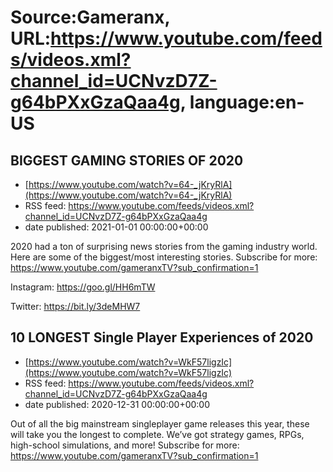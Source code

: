 # Source:Gameranx, URL:https://www.youtube.com/feeds/videos.xml?channel_id=UCNvzD7Z-g64bPXxGzaQaa4g, language:en-US

## BIGGEST GAMING STORIES OF 2020
 - [https://www.youtube.com/watch?v=64-_jKryRlA](https://www.youtube.com/watch?v=64-_jKryRlA)
 - RSS feed: https://www.youtube.com/feeds/videos.xml?channel_id=UCNvzD7Z-g64bPXxGzaQaa4g
 - date published: 2021-01-01 00:00:00+00:00

2020 had a ton of surprising news stories from the gaming industry world. Here are some of the biggest/most interesting stories. 
Subscribe for more: https://www.youtube.com/gameranxTV?sub_confirmation=1

Instagram: https://goo.gl/HH6mTW

Twitter: https://bit.ly/3deMHW7

## 10 LONGEST Single Player Experiences of 2020
 - [https://www.youtube.com/watch?v=WkF57ligzIc](https://www.youtube.com/watch?v=WkF57ligzIc)
 - RSS feed: https://www.youtube.com/feeds/videos.xml?channel_id=UCNvzD7Z-g64bPXxGzaQaa4g
 - date published: 2020-12-31 00:00:00+00:00

Out of all the big mainstream singleplayer game releases this year, these will take you the longest to complete. We’ve got strategy games, RPGs, high-school simulations, and more!
Subscribe for more: https://www.youtube.com/gameranxTV?sub_confirmation=1

